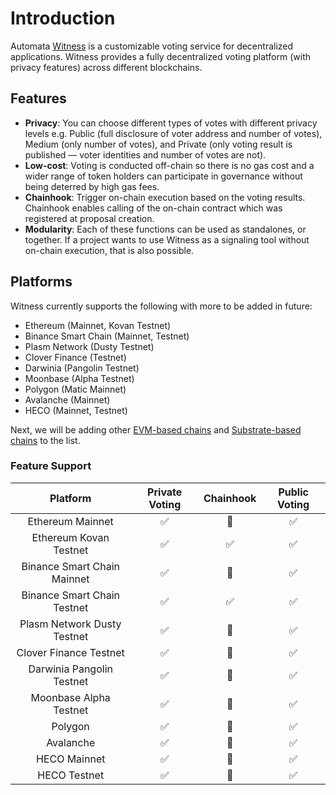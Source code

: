 # Introduction

Automata [Witness](https://witness.ata.network) is a customizable voting service for decentralized applications. Witness provides a fully decentralized voting platform (with privacy features) across different blockchains.

## Features

* **Privacy**: You can choose different types of votes with different privacy levels e.g. Public (full disclosure of voter address and number of votes), Medium (only number of votes), and Private (only voting result is published — voter identities and number of votes are not).
* **Low-cost**: Voting is conducted off-chain so there is no gas cost and a wider range of token holders can participate in governance without being deterred by high gas fees.
* **Chainhook**: Trigger on-chain execution based on the voting results. Chainhook enables calling of the on-chain contract which was registered at proposal creation.
* **Modularity**: Each of these functions can be used as standalones, or together. If a project wants to use Witness as a signaling tool without on-chain execution, that is also possible.

## Platforms

Witness currently supports the following with more to be added in future:

* Ethereum (Mainnet, Kovan Testnet)
* Binance Smart Chain (Mainnet, Testnet)
* Plasm Network (Dusty Testnet)
* Clover Finance (Testnet)
* Darwinia (Pangolin Testnet)
* Moonbase (Alpha Testnet)
* Polygon (Matic Mainnet)
* Avalanche (Mainnet)
* HECO (Mainnet, Testnet)

Next, we will be adding other [EVM-based chains][evm-chains] and [Substrate-based chains][substrate-chains] to the list.

### Feature Support

|          Platform           |   Private Voting   |     Chainhook      |    Public Voting   |
|:---------------------------:|:------------------:|:------------------:|:------------------:|
|      Ethereum Mainnet       | :white_check_mark: |   :construction:   | :white_check_mark: |
|   Ethereum Kovan Testnet    | :white_check_mark: | :white_check_mark: | :white_check_mark: |
| Binance Smart Chain Mainnet | :white_check_mark: |   :construction:   | :white_check_mark: |
| Binance Smart Chain Testnet | :white_check_mark: | :white_check_mark: | :white_check_mark: |
| Plasm Network Dusty Testnet | :white_check_mark: |   :construction:   | :white_check_mark: |
| Clover Finance Testnet      | :white_check_mark: |   :construction:   | :white_check_mark: |
| Darwinia Pangolin Testnet   | :white_check_mark: |   :construction:   | :white_check_mark: |
| Moonbase Alpha Testnet      | :white_check_mark: |   :construction:   | :white_check_mark: |
|          Polygon            | :white_check_mark: |   :construction:   | :white_check_mark: |
|         Avalanche           | :white_check_mark: |   :construction:   | :white_check_mark: |
|         HECO Mainnet        | :white_check_mark: |   :construction:   | :white_check_mark: |
|         HECO Testnet        | :white_check_mark: |   :construction:   | :white_check_mark: |       

[evm-chains]: https://chainlist.org/
[substrate-chains]: https://polkaproject.com/#/projects?cateID=1&tagID=0

